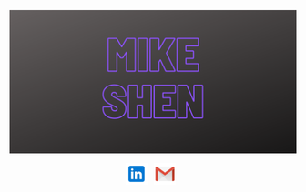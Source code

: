 ![my great header](MikeShen.png)

<p align="center">
<a href="https://www.linkedin.com/in/mike-shen1/" target="_blank" rel="noopener noreferrer"><img height="38" src="icons8-linkedin-48.png"></a>&nbsp;&nbsp;
<a href="mailto:michael.m.shen@gmail.com" target="_blank" rel="noopener noreferrer"><img height="38" src="icons8-gmail-logo-48.png"></a>&nbsp;&nbsp;
</p>
